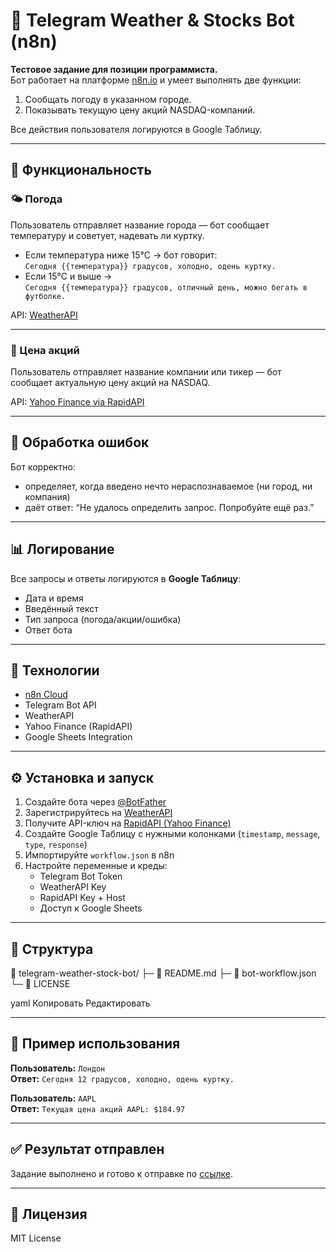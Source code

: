 # 🤖 Telegram Weather & Stocks Bot (n8n)

**Тестовое задание для позиции программиста.**  
Бот работает на платформе [n8n.io](https://n8n.io) и умеет выполнять две функции:

1. Сообщать погоду в указанном городе.
2. Показывать текущую цену акций NASDAQ-компаний.

Все действия пользователя логируются в Google Таблицу.

---

## 🚀 Функциональность

### 🌤 Погода
Пользователь отправляет название города — бот сообщает температуру и советует, надевать ли куртку.

- Если температура ниже 15°C → бот говорит:  
  `Сегодня {{температура}} градусов, холодно, одень куртку.`
- Если 15°C и выше →  
  `Сегодня {{температура}} градусов, отличный день, можно бегать в футболке.`

API: [WeatherAPI](https://www.weatherapi.com/api-explorer.aspx)

---

### 💸 Цена акций
Пользователь отправляет название компании или тикер — бот сообщает актуальную цену акций на NASDAQ.

API: [Yahoo Finance via RapidAPI](https://rapidapi.com/apidojo/api/yahoo-finance1)

---

## 📝 Обработка ошибок
Бот корректно:
- определяет, когда введено нечто нераспознаваемое (ни город, ни компания)
- даёт ответ: “Не удалось определить запрос. Попробуйте ещё раз.”

---

## 📊 Логирование
Все запросы и ответы логируются в **Google Таблицу**:
- Дата и время
- Введённый текст
- Тип запроса (погода/акции/ошибка)
- Ответ бота

---

## 🔧 Технологии

- [n8n Cloud](https://n8n.io)
- Telegram Bot API
- WeatherAPI
- Yahoo Finance (RapidAPI)
- Google Sheets Integration

---

## ⚙️ Установка и запуск

1. Создайте бота через [@BotFather](https://t.me/BotFather)
2. Зарегистрируйтесь на [WeatherAPI](https://www.weatherapi.com/)
3. Получите API-ключ на [RapidAPI (Yahoo Finance)](https://rapidapi.com/apidojo/api/yahoo-finance1)
4. Создайте Google Таблицу с нужными колонками (`timestamp`, `message`, `type`, `response`)
5. Импортируйте `workflow.json` в n8n
6. Настройте переменные и креды:
   - Telegram Bot Token
   - WeatherAPI Key
   - RapidAPI Key + Host
   - Доступ к Google Sheets

---

## 📂 Структура

📁 telegram-weather-stock-bot/
├─ 📄 README.md
├─ 📄 bot-workflow.json
└─ 📄 LICENSE

yaml
Копировать
Редактировать

---

## 📌 Пример использования

**Пользователь:** `Лондон`  
**Ответ:** `Сегодня 12 градусов, холодно, одень куртку.`

**Пользователь:** `AAPL`  
**Ответ:** `Текущая цена акций AAPL: $184.97`

---

## ✅ Результат отправлен
Задание выполнено и готово к отправке по [ссылке](https://form.boni.tools/crm_form_qyitq/).

---

## 📝 Лицензия
MIT License
